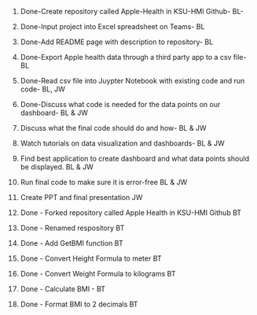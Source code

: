 1. Done-Create repository called Apple-Health in KSU-HMI Github- BL-
2. Done-Input project into Excel spreadsheet on Teams- BL
3. Done-Add README page with description to repository- BL
4. Done-Export Apple health data through a third party app to a csv file- BL
5. Done-Read csv file into Juypter Notebook with existing code and run code- BL, JW
6. Done-Discuss what code is needed for the data points on our dashboard- BL & JW
7. Discuss what the final code should do and how- BL & JW
8. Watch tutorials on data visualization and dashboards- BL & JW
9. Find best application to create dashboard and what data points should be displayed. BL & JW
10. Run final code to make sure it is error-free BL & JW
11. Create PPT and final presentation JW 

12. Done - Forked repository called Apple Health in KSU-HMI Github  BT
13. Done - Renamed respository BT
14. Done - Add GetBMI function BT
15. Done - Convert Height Formula to meter BT
16. Done - Convert Weight Formula to kilograms BT
17. Done - Calculate BMI - BT
18. Done - Format BMI to 2 decimals BT